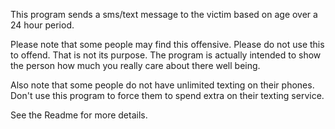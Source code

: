 This program sends a sms/text message to the victim based on age over a 24 hour period.

Please note that some people may find this offensive.  Please do not use this to offend.  That is not its purpose.  The program is actually intended to show the person how much you really care about there well being.

Also note that some people do not have unlimited texting on their phones.  Don't use this program to force them to spend extra on their texting service.

See the Readme for more details.
